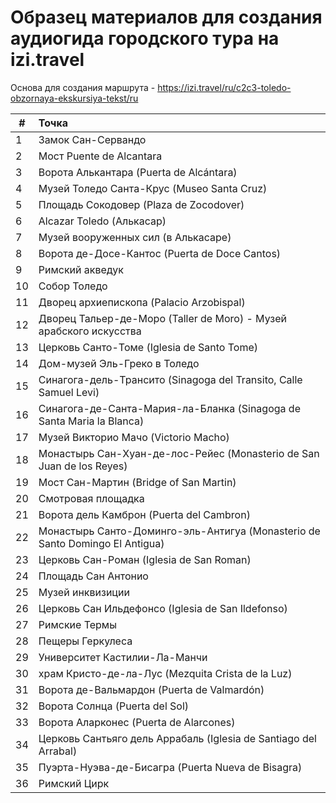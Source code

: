 # Образец материалов для создания аудиогида городского тура на izi.travel

Основа для создания маршрута - https://izi.travel/ru/c2c3-toledo-obzornaya-ekskursiya-tekst/ru

|#    |Точка|
| ------------- |:-------------|
|1    |Замок Сан-Сервандо	|
|2    |Мост Puente de Alcantara   	|
|3  	|Ворота Алькантара (Puerta de Alcántara)   	|
|4  	|Музей Толедо Санта-Крус (Museo Santa Cruz)   	|
|5  	|Площадь Сокодовер (Plaza de Zocodover)   	|
|6  	|Alcazar Toledo (Алькасар)   	|
|7  	|Музей вооруженных сил (в Алькасаре)   	|
|8  	|Ворота де-Досе-Кантос (Puerta de Doce Cantos)   	|
|9  	|Римский акведук   	|
|10  	|Собор Толедо   	|
|11 	|Дворец архиепископа (Palacio Arzobispal)   	|
|12 	|Дворец Тальер-де-Моро (Taller de Moro) - Музей арабского искусства   	|
|13 	|Церковь Санто-Томе (Iglesia de Santo Tome)   	|
|14 	|Дом-музей Эль-Греко в Толедо   	|
|15 	|Синагога-дель-Трансито (Sinagoga del Transito, Calle Samuel Levi)   	|
|16   |Синагога-де-Санта-Мария-ла-Бланка (Sinagoga de Santa Maria la Blanca)  |
|17   |Музей Викторио Мачо (Victorio Macho)  |
|18   |Монастырь Сан-Хуан-де-лос-Рейес (Monasterio de San Juan de los Reyes)  |
|19   |Мост Сан-Мартин (Bridge of San Martin)  |
|20   |Смотровая площадка  |
|21   |Ворота дель Камброн (Puerta del Cambron)  |
|22   |Монастырь Санто-Доминго-эль-Антигуа (Monasterio de Santo Domingo El Antigua)  |
|23   |Церковь Сан-Роман (Iglesia de San Roman)  |
|24   |Площадь Сан Антонио  |
|25   |Музей инквизиции  |
|26   |Церковь Сан Ильдефонсо (Iglesia de San Ildefonso)  |
|27   |Римские Термы  |
|28   |Пещеры Геркулеса  |
|29   |Университет Кастилии-Ла-Манчи  |
|30   |храм Кристо-де-ла-Лус (Mezquita Crista de la Luz)  |
|31   |Ворота де-Вальмардон (Puerta de Valmardón)  |
|32   |Ворота Солнца (Puerta del Sol)  |
|33   |Ворота Аларконес (Puerta de Alarcones)  |
|34   |Церковь Сантьяго дель Аррабаль (Iglesia de Santiago del Arrabal)  |
|35   |Пуэрта-Нуэва-де-Бисагра (Puerta Nueva de Bisagra)  |
|36   |Римский Цирк  |
